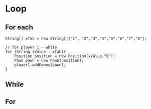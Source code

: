 # Loop 

## For each 

```
String[] xTab = new String[]{"1", "2","3","4","5","6","7","8"};

// for player 1 - white  
for (String xValue : xTab){
    Position position = new Position(xValue,"B");
    Pawn pawn = new Pawn(position);
    player1.addPawns(pawn);
}
```

## While

## For

